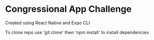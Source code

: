 # Congressional App Challenge
Created using React Native and Expo CLI

To clone repo use 'git clone' then 'npm install' to install dependencies